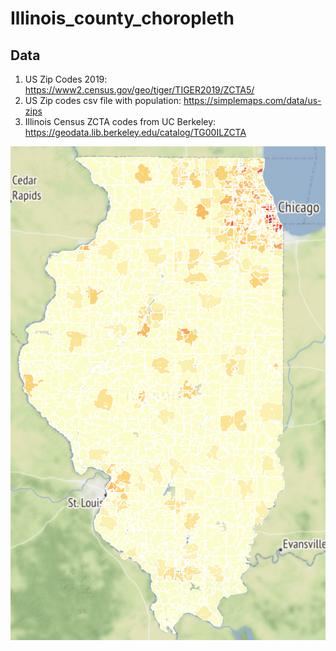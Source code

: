 # Illinois_county_choropleth

## Data
1. US Zip Codes 2019: https://www2.census.gov/geo/tiger/TIGER2019/ZCTA5/
1. US Zip codes csv file with population: https://simplemaps.com/data/us-zips
1. Illinois Census ZCTA codes from UC Berkeley: https://geodata.lib.berkeley.edu/catalog/TG00ILZCTA

![Image description](img/Pop_density.png)
